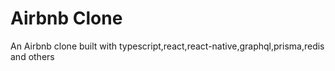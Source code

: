 # Airbnb Clone

An Airbnb clone built with typescript,react,react-native,graphql,prisma,redis and others

